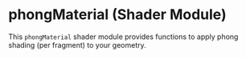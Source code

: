 # phongMaterial (Shader Module)

This `phongMaterial` shader module provides functions to apply phong shading (per fragment) to your geometry.

